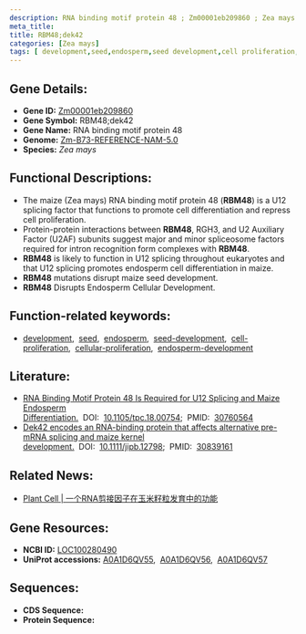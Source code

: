 ```yaml
---
description: RNA binding motif protein 48 ; Zm00001eb209860 ; Zea mays
meta_title:
title: RBM48;dek42
categories: [Zea mays]
tags: [ development,seed,endosperm,seed development,cell proliferation,cellular proliferation,endosperm development ]
---
```


## Gene Details:
- **Gene ID:**	[Zm00001eb209860](https://www.maizegdb.org/gene_center/gene/Zm00001eb209860)
- **Gene Symbol:** RBM48;dek42
- **Gene Name:** RNA binding motif protein 48
- **Genome:** [Zm-B73-REFERENCE-NAM-5.0](https://www.maizegdb.org/genome/assembly/Zm-B73-REFERENCE-NAM-5.0)
- **Species:** *Zea mays*

## Functional Descriptions:
   - The maize (Zea mays) RNA binding motif protein 48 (**RBM48**) is a U12 splicing factor that functions to promote cell differentiation and repress cell proliferation.
   - Protein-protein interactions between **RBM48**, RGH3, and U2 Auxiliary Factor (U2AF) subunits suggest major and minor spliceosome factors required for intron recognition form complexes with **RBM48**.
   - **RBM48** is likely to function in U12 splicing throughout eukaryotes and that U12 splicing promotes endosperm cell differentiation in maize.
   - **RBM48** mutations disrupt maize seed development.
   - **RBM48** Disrupts Endosperm Cellular Development.

## Function-related keywords:
- [development](/tags/development/),&nbsp;&nbsp;[seed](/tags/seed/),&nbsp;&nbsp;[endosperm](/tags/endosperm/),&nbsp;&nbsp;[seed-development](/tags/seed-development/),&nbsp;&nbsp;[cell-proliferation](/tags/cell-proliferation/),&nbsp;&nbsp;[cellular-proliferation](/tags/cellular-proliferation/),&nbsp;&nbsp;[endosperm-development](/tags/endosperm-development/)

## Literature:
   - [RNA Binding Motif Protein 48 Is Required for U12 Splicing and Maize Endosperm Differentiation.]( https://academic.oup.com/plcell/article/31/3/715/5985585?login=true)&nbsp;&nbsp;DOI:&nbsp;&nbsp;[10.1105/tpc.18.00754](https://academic.oup.com/plcell/article/31/3/715/5985585?login=true);&nbsp;&nbsp;PMID:&nbsp;&nbsp;[30760564](https://pubmed.ncbi.nlm.nih.gov/30760564/)
   - [Dek42 encodes an RNA-binding protein that affects alternative pre-mRNA splicing and maize kernel development.]( https://onlinelibrary.wiley.com/doi/10.1111/jipb.12798)&nbsp;&nbsp;DOI:&nbsp;&nbsp;[10.1111/jipb.12798](https://onlinelibrary.wiley.com/doi/10.1111/jipb.12798);&nbsp;&nbsp;PMID:&nbsp;&nbsp;[30839161](https://pubmed.ncbi.nlm.nih.gov/30839161/)

## Related News:
   - [Plant Cell | 一个RNA剪接因子在玉米籽粒发育中的功能](https://mp.weixin.qq.com/s?__biz=MzU3ODY3MDM0NA==&mid=2247490985&idx=4&sn=09232129ae18cf271fade78848bee0c3&chksm=fd7087ceca070ed8a0775ba7475e96f00d5e7c4bddc0791c6053403ea7a3ce59568114efe53e&scene=27#wechat_redirect)

## Gene Resources:
- **NCBI ID:** [LOC100280490](https://www.ncbi.nlm.nih.gov/gene/?term=LOC100280490)
- **UniProt accessions:** [A0A1D6QV55](https://www.uniprot.org/uniprotkb/A0A1D6QV55/entry),&nbsp;&nbsp;[A0A1D6QV56](https://www.uniprot.org/uniprotkb/A0A1D6QV56/entry),&nbsp;&nbsp;[A0A1D6QV57](https://www.uniprot.org/uniprotkb/A0A1D6QV57/entry)



## Sequences:
- **CDS Sequence:**
- **Protein Sequence:**
